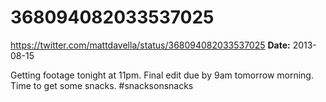 # 368094082033537025
https://twitter.com/mattdavella/status/368094082033537025
**Date:** 2013-08-15

Getting footage tonight at 11pm. Final edit due by 9am tomorrow morning. Time to get some snacks. #snacksonsnacks
